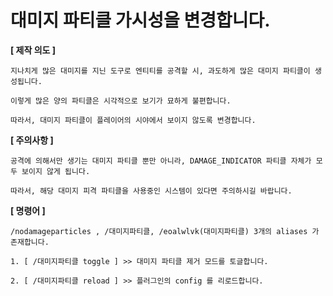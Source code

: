 # 대미지 파티클 가시성을 변경합니다.

**[ 제작 의도 ]**
```
지나치게 많은 대미지를 지닌 도구로 엔티티를 공격할 시, 과도하게 많은 대미지 파티클이 생성됩니다.

이렇게 많은 양의 파티클은 시각적으로 보기가 묘하게 불편합니다.

따라서, 대미지 파티클이 플레이어의 시야에서 보이지 않도록 변경합니다.
```

**[ 주의사항 ]**
```
공격에 의해서만 생기는 대미지 파티클 뿐만 아니라, DAMAGE_INDICATOR 파티클 자체가 모두 보이지 않게 됩니다.

따라서, 해당 대미지 피격 파티클을 사용중인 시스템이 있다면 주의하시길 바랍니다.
```

**[ 명령어 ]**
```
/nodamageparticles , /대미지파티클, /eoalwlvk(대미지파티클) 3개의 aliases 가 존재합니다.

1. [ /대미지파티클 toggle ] >> 대미지 파티클 제거 모드를 토글합니다.

2. [ /대미지파티클 reload ] >> 플러그인의 config 를 리로드합니다.
```
